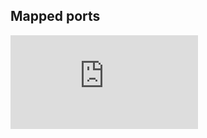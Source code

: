 ## Mapped ports

![diagram](https://sequencediagram.org/index.html?presentationMode=readOnly#initialData=C4S2BsFMAIGkFcB2BzAYge3QOUsaBRAD2EgCdEBDcaASURNIDMKBjSAZwChPH16KA7h3QBbGIwAMLAEzQA6iFKQA4vAqkAJgGFwISPR59gg4WOiSZtemUS5D-Ie1HiAjJABG0ZZmRQFjEHtjR2dzaQBmcK90KBEgkyczRhd3KLkaACV8ZQBVAEEMgBEAWgBlADUM6XiQpJSogBUaLC1wmtNxCKiABX1EdsTXVOhC-HLq3gcO8wkXAFZoDIA2FwkB0MYu6AbIcChSbmRSdHgAB3lFSGQ1TWgsPIbOOgZbYGKAPm90X0h-EAAuOYADhc0gkABpoMDQS5OF8fn8Pt5YoCQWDIdDpLDkZARB90llcgUShUqv8oWjYfoNNBDsczrRutA8hoNEp2OwOJwKO50IRoOgAG5kaLfPwgAL-FwATmkADoXEsgXKgcqXAB6aQAFm5vP5QpFy1WUtlCqVKuV4U1WoAOogZfLFcqJHLpNbOAolKp1NpdPo3u8Cdl8kUypVpOSdHp6OxyQ6zcqgQB2OUSa12oNE0OkiPQeNOlUp2GelQ3X3RgM4kTkgBU0AAQhkAPKwfBYaA1u1VuOmgtAuYK93U2mcI4nc6lUoACSe1nIuCRPnFkug0mkkKBEjX4Ltm+30DR693a-XQPCa7hS9+EpAH16iEQ5Iv8OXt-eo3G5L31Rf14CHyNCQv1BH8r0RT4YlxL8T0vMU-zfHY9jIL9z2qYc6XHbYQEQFhZxeBcILgv5ySWOY5khUiyJ3RAlko2CERvO8+n+Ojf3AxD9hYsi5no19FxRWiyMvWIPiaFpwi4njqSAA)
